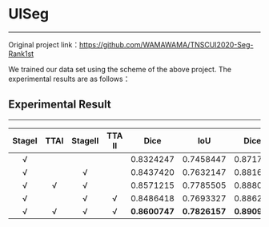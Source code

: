 # UlSeg
***
Original project link：https://github.com/WAMAWAMA/TNSCUI2020-Seg-Rank1st

We trained our data set using the scheme of the above project.
The experimental results are as follows：

## Experimental Result

***

| StageⅠ | TTAⅠ | StageⅡ | TTA Ⅱ |     Dice      |      IoU      |    Dice β     |     IoU β     |
| :----: | :--: | :----: | :---: | :-----------: | :-----------: | :-----------: | :-----------: |
|   √    |      |        |       |   0.8324247   |   0.7458447   |   0.8717661   |   0.8008780   |
|   √    |      |   √    |       |   0.8437420   |   0.7632147   |   0.8816358   |   0.8146432   |
|   √    |  √   |   √    |       |   0.8571215   |   0.7785505   |   0.8880194   |   0.8158846   |
|   √    |      |   √    |   √   |   0.8486418   |   0.7693327   |   0.8862817   |   0.8160666   |
|   √    |  √   |   √    |   √   | **0.8600747** | **0.7826157** | **0.8909538** | **0.8200555** |


